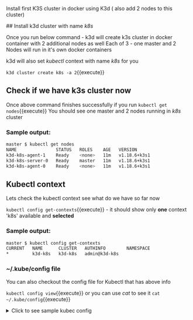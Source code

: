 Install first K3S cluster in docker using K3d ( also add 2 nodes to this cluster)

## Install k3d cluster with name _k8s_

Once you run below command - k3d will create k3s cluster in docker container with 2 additional nodes as well 
Each of 3 - one master and 2 Nodes will run in it's own docker containers

k3d will also set _kubectl_ context with name _k8s_ for you 

`k3d cluster create k8s -a 2`{{execute}}

## Check if we have k3s cluster now

Once above command finishes successfully if you run `kubectl get nodes`{{execute}}
You should see one master and 2 nodes running in _k8s_ cluster

### Sample output: 
```bash
master $ kubectl get nodes
NAME               STATUS   ROLES    AGE   VERSION
k3d-k8s-agent-1    Ready    <none>   11m   v1.18.6+k3s1
k3d-k8s-server-0   Ready    master   11m   v1.18.6+k3s1
k3d-k8s-agent-0    Ready    <none>   11m   v1.18.6+k3s1
```

## Kubectl context 

Lets check the kubectl context see what do we have so far now 

`kubectl config get-contexts`{{execute}} - it should show only **one** context 'k8s' available and __selected__ 

### Sample output:

```bash
master $ kubectl config get-contexts
CURRENT   NAME      CLUSTER   AUTHINFO        NAMESPACE
*         k3d-k8s   k3d-k8s   admin@k3d-k8s
```

### ~/.kube/config file

You can also checkout the config file for Kubectl that has above info 

`kubectl config view`{{execute}} or you can use *cat* to see it `cat ~/.kube/config`{{execute}}

<details>
  <summary>Click to see sample kubec config</summary>
  
```
master $ kubectl config view

apiVersion: v1
clusters:
- cluster:
    certificate-authority-data: DATA+OMITTED
    server: https://0.0.0.0:46639
  name: k3d-k8s
contexts:
- context:
    cluster: k3d-k8s
    user: admin@k3d-k8s
  name: k3d-k8s
current-context: k3d-k8s
kind: Config
preferences: {}
users:
- name: admin@k3d-k8s
  user:
    password: 65af72f5c1257e08d4c78bc70da7a30a
    username: admin
```
</details>

